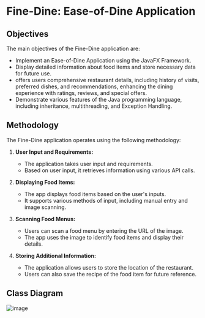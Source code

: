 # Fine-Dine: Ease-of-Dine Application

## Objectives
The main objectives of the Fine-Dine application are:

- Implement an Ease-of-Dine Application using the JavaFX Framework.
- Display detailed information about food items and store necessary data for future use.
- offers users comprehensive restaurant details, including history of visits, preferred dishes, and recommendations, enhancing the dining experience with ratings, reviews, and special offers.
- Demonstrate various features of the Java programming language, including inheritance, multithreading, and Exception Handling.

## Methodology
The Fine-Dine application operates using the following methodology:

1. **User Input and Requirements:**
   - The application takes user input and requirements.
   - Based on user input, it retrieves information using various API calls.

2. **Displaying Food Items:**
   - The app displays food items based on the user's inputs.
   - It supports various methods of input, including manual entry and image scanning.

3. **Scanning Food Menus:**
   - Users can scan a food menu by entering the URL of the image.
   - The app uses the image to identify food items and display their details.

4. **Storing Additional Information:**
   - The application allows users to store the location of the restaurant.
   - Users can also save the recipe of the food item for future reference.
## Class Diagram
![image](https://github.com/Arya-adesh/Fine-Dine/assets/84959568/35dc81ec-750d-405c-a835-0e1145fab8f1)



